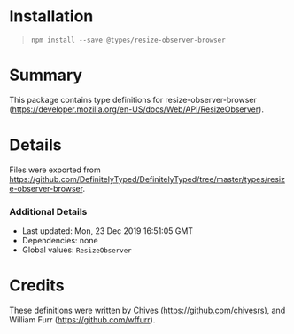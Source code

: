 # Installation
> `npm install --save @types/resize-observer-browser`

# Summary
This package contains type definitions for resize-observer-browser (https://developer.mozilla.org/en-US/docs/Web/API/ResizeObserver).

# Details
Files were exported from https://github.com/DefinitelyTyped/DefinitelyTyped/tree/master/types/resize-observer-browser.

### Additional Details
 * Last updated: Mon, 23 Dec 2019 16:51:05 GMT
 * Dependencies: none
 * Global values: `ResizeObserver`

# Credits
These definitions were written by Chives (https://github.com/chivesrs), and William Furr (https://github.com/wffurr).

